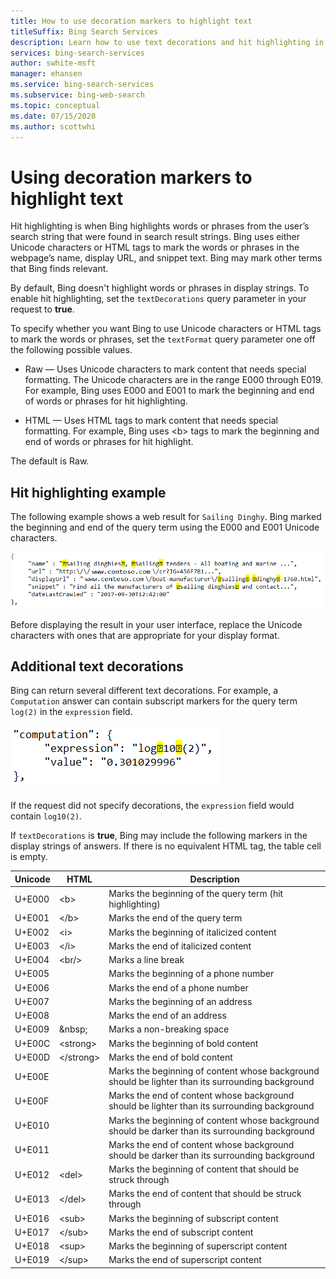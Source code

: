 ```yaml
---
title: How to use decoration markers to highlight text
titleSuffix: Bing Search Services
description: Learn how to use text decorations and hit highlighting in your search results.
services: bing-search-services
author: swhite-msft
manager: ehansen
ms.service: bing-search-services
ms.subservice: bing-web-search
ms.topic: conceptual
ms.date: 07/15/2020
ms.author: scottwhi
---
```


# Using decoration markers to highlight text

Hit highlighting is when Bing highlights words or phrases from the user’s search string that were found in search result strings. Bing uses either Unicode characters or HTML tags to mark the words or phrases in the webpage’s name, display URL, and snippet text. Bing may mark other terms that Bing finds relevant.

By default, Bing doesn't highlight words or phrases in display strings. To enable hit highlighting, set the `textDecorations` query parameter in your request to **true**.

To specify whether you want Bing to use Unicode characters or HTML tags to mark the words or phrases, set the `textFormat` query parameter one off the following possible values.

- Raw &mdash; Uses Unicode characters to mark content that needs special formatting. The Unicode characters are in the range E000 through E019. For example, Bing uses E000 and E001 to mark the beginning and end of words or phrases for hit highlighting.

- HTML &mdash; Uses HTML tags to mark content that needs special formatting. For example, Bing uses \<b> tags to mark the beginning and end of words or phrases for hit highlight.

The default is Raw.


## Hit highlighting example

The following example shows a web result for `Sailing Dinghy`. Bing marked the beginning and end of the query term using the E000 and E001 Unicode characters.
  
![Hit Highlighting](media/bing-web-api/bing-hit-highlighting.png) 

Before displaying the result in your user interface, replace the Unicode characters with ones that are appropriate for your display format.


## Additional text decorations

Bing can return several different text decorations. For example, a `Computation` answer can contain subscript markers for the query term `log(2)` in the `expression` field.

![computation markers](media/bing-web-api/bing-markers-computation.png) 

If the request did not specify decorations, the `expression` field would contain `log10(2)`. 

If `textDecorations` is **true**, Bing may include the following markers in the display strings of answers. If there is no equivalent HTML tag, the table cell is empty.

|Unicode|HTML|Description
|-|-|-
|U+E000|\<b>|Marks the beginning of the query term (hit highlighting)
|U+E001|\</b>|Marks the end of the query term
|U+E002|\<i>|Marks the beginning of italicized content 
|U+E003|\</i>|Marks the end of italicized content
|U+E004|\<br/>|Marks a line break
|U+E005||Marks the beginning of a phone number
|U+E006||Marks the end of a phone number
|U+E007||Marks the beginning of an address
|U+E008||Marks the end of an address
|U+E009|\&nbsp;|Marks a non-breaking space
|U+E00C|\<strong>|Marks the beginning of bold content
|U+E00D|\</strong>|Marks the end of bold content
|U+E00E||Marks the beginning of content whose background should be lighter than its surrounding background
|U+E00F||Marks the end of content whose background should be lighter than its surrounding background
|U+E010||Marks the beginning of content whose background should be darker than its surrounding background
|U+E011||Marks the end of content whose background should be darker than its surrounding background
|U+E012|\<del>|Marks the beginning of content that should be struck through
|U+E013|\</del>|Marks the end of content that should be struck through
|U+E016|\<sub>|Marks the beginning of subscript content
|U+E017|\</sub>|Marks the end of subscript content
|U+E018|\<sup>|Marks the beginning of superscript content
|U+E019|\</sup>|Marks the end of superscript content

